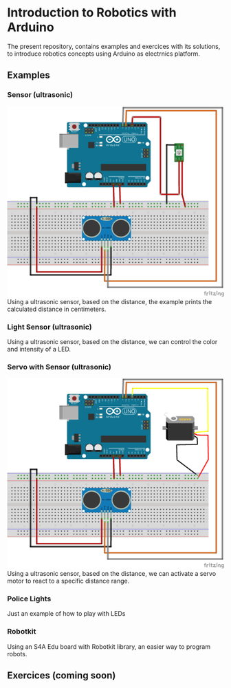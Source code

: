 # Introduction to Robotics with Arduino

The present repository, contains examples and exercices with its solutions, to introduce robotics concepts using Arduino as electrnics platform.

## Examples

### Sensor (ultrasonic)
![Connection scheme](/img/ultrasonic_sensor_demo_bb.png) 
Using a ultrasonic sensor, based on the distance, the example prints the calculated distance in centimeters.

### Light Sensor (ultrasonic)
Using a ultrasonic sensor, based on the distance, we can control the color and intensity of a LED.

### Servo with Sensor (ultrasonic)
![Connection scheme](/img/servo_sensor_demo_bb.png) 
Using a ultrasonic sensor, based on the distance, we can activate a servo motor to react to a specific distance range.

### Police Lights
Just an example of how to play with LEDs

### Robotkit
Using an S4A Edu board with Robotkit library, an easier way to program robots.

## Exercices (coming soon)